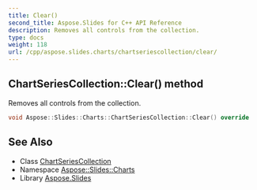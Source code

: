 ```yaml
---
title: Clear()
second_title: Aspose.Slides for C++ API Reference
description: Removes all controls from the collection.
type: docs
weight: 118
url: /cpp/aspose.slides.charts/chartseriescollection/clear/
---
```

## ChartSeriesCollection::Clear() method


Removes all controls from the collection.

```cpp
void Aspose::Slides::Charts::ChartSeriesCollection::Clear() override
```

## See Also

* Class [ChartSeriesCollection](./)
* Namespace [Aspose::Slides::Charts](../)
* Library [Aspose.Slides](../../)